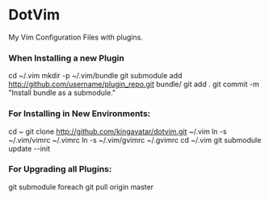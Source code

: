 # DotVim
My Vim Configuration Files with plugins.

### When Installing a new Plugin
  cd ~/.vim
  mkdir -p ~/.vim/bundle
  git submodule add http://github.com/username/plugin_repo.git bundle/<plugin>
  git add .
  git commit -m "Install <plugin> bundle as a submodule."


### For Installing in New Environments:
  cd ~
  git clone http://github.com/kingavatar/dotvim.git ~/.vim
  ln -s ~/.vim/vimrc ~/.vimrc
  ln -s ~/.vim/gvimrc ~/.gvimrc
  cd ~/.vim
  git submodule update --init


### For Upgrading all Plugins:

  git submodule foreach git pull origin master
